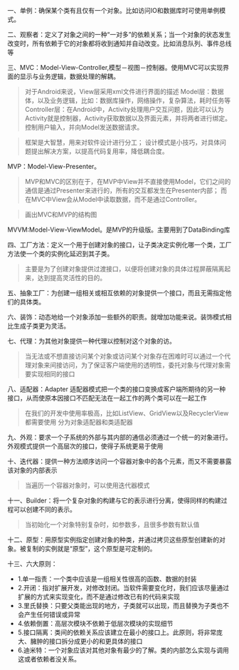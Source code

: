 
一、单例：确保某个类有且仅有一个对象。比如访问IO和数据库时可使用单例模式。

二、观察者：定义了对象之间的一种“一对多”的依赖关系；当一个对象的状态发生改变时，所有依赖于它的对象都将收到通知并自动改变。比如消息队列、事件总线等

三、MVC：Model-View-Controller,模型－视图－控制器。使用MVC可以实现界面的显示与业务逻辑，数据处理的解耦。
> 对于Android来说，View层采用xml文件进行界面的描述
> Model层：数据体，以及业务逻辑，比如：数据库操作，网络操作，复杂算法，耗时任务等
> Controller层：在Android中，Activity处理用户交互问题，因此可以认为Activity就是控制器，Activity获取数据以及界面元素，并将两者进行绑定。控制用户输入，并向Model发送数据请求。

> 框架是大智慧，用来对软件设计进行分工；
> 设计模式是小技巧，对具体问题提出解决方案，以提高代码复用率，降低耦合度。

MVP：Model-View-Presenter。
> MVP和MVC的区别在于，在MVP中View并不直接使用Model，它们之间的通信是通过Presenter来进行的，所有的交互都发生在Presenter内部；
> 而在MVC中View会从Model中读取数据，而不是通过Controller。

> 画出MVC和MVP的结构图

MVVM:Model-View-ViewModel。是MVP的升级版。主要用到了DataBinding库

四、工厂方法：定义一个用于创建对象的接口，让子类决定实例化哪一个类，工厂方法使一个类的实例化延迟到其子类。
> 主要是为了创建对象提供过渡接口，以便将创建对象的具体过程屏蔽隔离起来，达到提高灵活性的目的。

五、抽象工厂：为创建一组相关或相互依赖的对象提供一个接口，而且无需指定他们的具体类。

六、装饰：动态地给一个对象添加一些额外的职责。就增加功能来说。装饰模式相比生成子类更为灵活。

七、代理：为其他对象提供一种代理以控制对这个对象的访。
> 当无法或不想直接访问某个对象或访问某个对象存在困难时可以通过一个代理对象来间接访问，为了保证客户端使用的透明性，委托对象与代理对象需要实现相同的接口

八、适配器：Adapter 适配器模式把一个类的接口变换成客户端所期待的另一种接口，从而使原本因接口不匹配无法在一起工作的两个类可以在一起工作
> 在我们的开发中使用率极高，比如ListView、GridView以及RecyclerView都需要使用
> 分为对象适配器和类适配器

九、外观：要求一个子系统的外部与其内部的通信必须通过一个统一的对象进行。外观模式提供一个高层次的接口，使得子系统更易于使用

十、迭代器：提供一种方法顺序访问一个容器对象中的各个元素，而又不需要暴露该对象的内部表示
> 当遍历一个容器对象时，可以使用迭代器模式

十一、Builder：将一个复杂对象的构建与它的表示进行分离，使得同样的构建过程可以创建不同的表示。
> 当初始化一个对象特别复杂时，如参数多，且很多参数有默认值

十二、原型：用原型实例指定创建对象的种类，并通过拷贝这些原型创建新的对象。被复制的实例就是“原型”，这个原型是可定制的。

十三、六大原则：
- 1.单一指责：一个类中应该是一组相关性很高的函数、数据的封装
- 2.开闭：指对扩展开发，对修改封闭。当软件需要变化时，我们应该尽量通过扩展的方式来实现变化，而不是通过修改已有的代码来实现
- 3.里氏替换：只要父类能出现的地方，子类就可以出现，而且替换为子类也不会产生任何错误或异常
- 4.依赖倒置：高层次模块不依赖于低层次模块的实现细节
- 5.接口隔离：类间的依赖关系应该建立在最小的接口上。此原则，将非常庞大、臃肿的接口拆分成更小的和更具体的接口
- 6.迪米特：一个对象应该对其他对象有最少的了解。类的内部怎么实现与调用这或者依赖者没关系。

